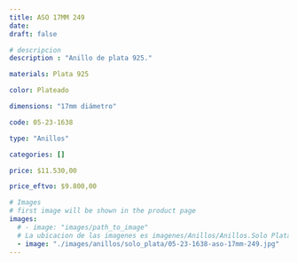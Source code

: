 ```yaml
---
title: ASO 17MM 249
date: 
draft: false

# descripcion
description : "Anillo de plata 925."

materials: Plata 925

color: Plateado

dimensions: "17mm diámetro"

code: 05-23-1638

type: "Anillos"

categories: []

price: $11.530,00

price_eftvo: $9.800,00

# Images
# first image will be shown in the product page
images:
  # - image: "images/path_to_image"
  # La ubicacion de las imagenes es imagenes/Anillos/Anillos.Solo Plata/05-23-1638-aso-17mm-249
  - image: "./images/anillos/solo_plata/05-23-1638-aso-17mm-249.jpg"
---
```

